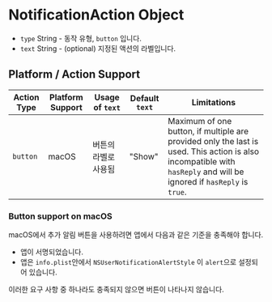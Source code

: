 # NotificationAction Object

* `type` String - 동작 유형, `button` 입니다.
* `text` String - (optional) 지정된 액션의 라벨입니다.

## Platform / Action Support

| Action Type | Platform Support | Usage of `text` | Default `text` | Limitations                                                                                                                                                          |
| ----------- | ---------------- | --------------- | -------------- | -------------------------------------------------------------------------------------------------------------------------------------------------------------------- |
| `button`    | macOS            | 버튼의 라벨로 사용됨     | "Show"         | Maximum of one button, if multiple are provided only the last is used. This action is also incompatible with `hasReply` and will be ignored if `hasReply` is `true`. |

### Button support on macOS

macOS에서 추가 알림 버튼을 사용하려면 앱에서 다음과 같은 기준을 충족해야 합니다.

* 앱이 서명되었습니다.
* 앱은 `info.plist`안에서 `NSUserNotificationAlertStyle` 이 `alert`으로 설정되어 있습니다.

이러한 요구 사항 중 하나라도 충족되지 않으면 버튼이 나타나지 않습니다.